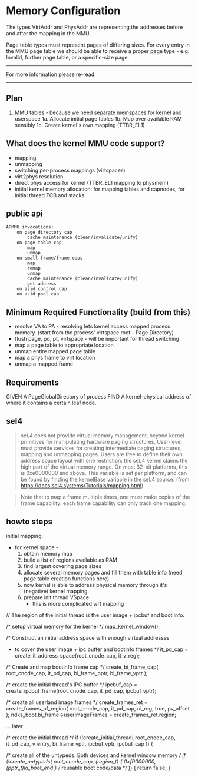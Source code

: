 # Memory Configuration

The types VirtAddr and PhysAddr are representing the addresses before and after the mapping in the MMU.

Page table types must represent pages of differing sizes.
For every entry in the MMU page table we should be able to receive a proper page type - e.g. Invalid, further page table, or
a specific-size page.

----

For more information please re-read.











----

## Plan

1. MMU tables - because we need separate memspaces for kernel and userspace
   1a. Allocate initial page tables
   1b. Map over available RAM sensibly
   1c. Create kernel's own mapping (TTBR_EL1)

## What does the kernel MMU code support?

* mapping
* unmapping
* switching per-process mappings (virtspaces)
* virt2phys resolution
* direct phys access for kernel (TTBR_EL1 mapping to physmem)
* initial kernel memory allocation: for mapping tables and capnodes, for initial thread TCB and stacks

## public api

    ARMMU invocations:
        on page directory cap
            cache maintenance (clean/invalidate/unify)
        on page table cap
            map
            unmap
        on small frame/frame caps
            map
            remap
            unmap
            cache maintenance (clean/invalidate/unify)
            get address
        on asid control cap
        on asid pool cap


## Minimum Required Functionality (build from this)

* resolve VA to PA - resolving lets kernel access mapped process memory.
  (start from the process' virtspace root - Page Directory)
* flush page, pd, pt, virtspace - will be important for thread switching
* map a page table to appropriate location
* unmap entire mapped page table
* map a phys frame to virt location
* unmap a mapped frame


## Requirements

GIVEN
    A PageGlobalDirectory of process
FIND
    A kernel-physical address of where it contains a certain leaf node.

## sel4

> seL4 does not provide virtual memory management, beyond kernel primitives for manipulating hardware paging structures. User-level must provide services for creating intermediate paging structures, mapping and unmapping pages.
> Users are free to define their own address space layout with one restriction: the seL4 kernel claims the high part of the virtual memory range. On most 32-bit platforms, this is 0xe0000000 and above. This variable is set per platform, and can be found by finding the kernelBase variable in the seL4 source.
(from https://docs.sel4.systems/Tutorials/mapping.html)

> Note that to map a frame multiple times, one must make copies of the frame capability: each frame capability can only track one mapping.

## howto steps

initial mapping:
* for kernel space - 
    1. obtain memory map
    2. build a list of regions available as RAM
    3. find largest covering page sizes
    4. allocate several memory pages and fill them with table info
       (need page table creation functions here)
    5. now kernel is able to address physical memory through it's (negative) kernel mapping.
    6. prepare init thread VSpace
        - this is more complicated wrt mapping


// The region of the initial thread is the user image + ipcbuf and boot info.

/* setup virtual memory for the kernel */
map_kernel_window();

/* Construct an initial address space with enough virtual addresses
 * to cover the user image + ipc buffer and bootinfo frames */
it_pd_cap = create_it_address_space(root_cnode_cap, it_v_reg);

/* Create and map bootinfo frame cap */
create_bi_frame_cap(
root_cnode_cap,
it_pd_cap,
bi_frame_pptr,
bi_frame_vptr
);

/* create the initial thread's IPC buffer */
ipcbuf_cap = create_ipcbuf_frame(root_cnode_cap, it_pd_cap, ipcbuf_vptr);

/* create all userland image frames */
create_frames_ret =
    create_frames_of_region(
        root_cnode_cap,
        it_pd_cap,
        ui_reg,
        true,
        pv_offset
    );
ndks_boot.bi_frame->userImageFrames = create_frames_ret.region;

... later ...

/* create the initial thread */
if (!create_initial_thread(
        root_cnode_cap,
        it_pd_cap,
        v_entry,
        bi_frame_vptr,
        ipcbuf_vptr,
        ipcbuf_cap
    )) {


/* create all of the untypeds. Both devices and kernel window memory */
if (!create_untypeds(
            root_cnode_cap,
(region_t) {
0xf0000000, (pptr_t)ki_boot_end
} /* reusable boot code/data */
        )) {
    return false;
}
